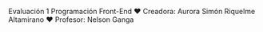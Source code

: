 Evaluación 1 Programación Front-End ♥ 
Creadora: Aurora Simón Riquelme Altamirano ♥ 
Profesor: Nelson Ganga 
